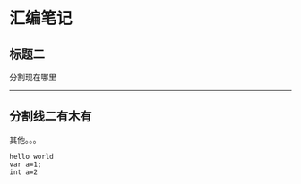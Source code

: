 汇编笔记
=======

标题二
--------

分割现在哪里
******
分割线二有木有
----------

其他。。。



	hello world
	var a=1;
	int a=2